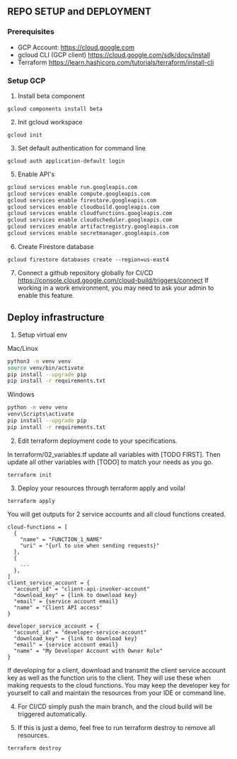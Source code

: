 ## REPO SETUP and DEPLOYMENT


### Prerequisites

* GCP Account: https://cloud.google.com
* gcloud CLI (GCP client) https://cloud.google.com/sdk/docs/install
* Terraform https://learn.hashicorp.com/tutorials/terraform/install-cli

### Setup GCP

1. Install beta component

```shell
gcloud components install beta
```

2. Init gcloud workspace

```shell
gcloud init
```

3. Set default authentication for command line

```shell
gcloud auth application-default login
```

5. Enable API's

```bash
gcloud services enable run.googleapis.com 
gcloud services enable compute.googleapis.com  
gcloud services enable firestore.googleapis.com  
gcloud services enable cloudbuild.googleapis.com  
gcloud services enable cloudfunctions.googleapis.com  
gcloud services enable cloudscheduler.googleapis.com  
gcloud services enable artifactregistry.googleapis.com  
gcloud services enable secretmanager.googleapis.com
```


6. Create Firestore database

```shell
gcloud firestore databases create --region=us-east4
```

7. Connect a github repository globally for CI/CD  https://console.cloud.google.com/cloud-build/triggers/connect
If working in a work environment, you may need to ask your admin to enable this feature.

## Deploy infrastructure
1. Setup virtual env

Mac/Linux
```bash
python3 -m venv venv
source venv/bin/activate
pip install --upgrade pip
pip install -r requirements.txt
```
Windows
```bash
python -m venv venv
venv\Scripts\activate
pip install --upgrade pip
pip install -r requirements.txt
```

2. Edit terraform deployment code to your specifications.

In terraform/02_variables.tf update all variables with [TODO FIRST].
Then update all other variables with [TODO] to match your needs as you go.

```shell
terraform init
```

3. Deploy your resources through terraform apply and voila!

```shell
terraform apply
```



You will get outputs for 2 service accounts and all cloud functions created.

```
cloud-functions = [
  {
    "name" = "FUNCTION_1_NAME"
    "uri" = "{url to use when sending requests}"
  },
  {
    ...
  },
]
client_service_account = {
  "account_id" = "client-api-invoker-account"
  "download_key" = {link to download key}
  "email" = {service account email}
  "name" = "Client API access"
}

developer_service_account = {
  "account_id" = "developer-service-account"
  "download_key" = {link to download key}
  "email" = {service account email}
  "name" = "My Developer Account with Owner Role"
}

```

If developing for a client, download and transmit the client service account key as well as the function uris to the client.
They will use these when making requests to the cloud functions.
You may keep the developer key for yourself to call and maintain the resources from your IDE or command line.

4. For CI/CD simply push the main branch, and the cloud build will be triggered automatically.


5. If this is just a demo, feel free to run terraform destroy to remove all resources.


```shell
terraform destroy
```
